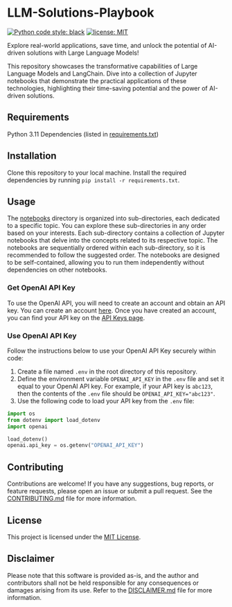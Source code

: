 # LLM-Solutions-Playbook

[![Python code style: black](https://img.shields.io/badge/code%20style-black-000000.svg)](https://github.com/psf/black)
[![license: MIT](https://img.shields.io/badge/License-MIT-purple.svg)](LICENSE)

Explore real-world applications, save time, and unlock the potential of AI-driven solutions with Large Language Models!

This repository showcases the transformative capabilities of Large Language Models and LangChain. Dive into a collection of Jupyter notebooks that demonstrate the practical applications of these technologies, highlighting their time-saving potential and the power of AI-driven solutions.


## Requirements
Python 3.11
Dependencies (listed in [requirements.txt](./requirements.txt))

## Installation
Clone this repository to your local machine.
Install the required dependencies by running `pip install -r requirements.txt`.

## Usage
The [notebooks](./notebooks/) directory is organized into sub-directories, each dedicated to a specific topic. You can explore these sub-directories in any order based on your interests. Each sub-directory contains a collection of Jupyter notebooks that delve into the concepts related to its respective topic. The notebooks are sequentially ordered within each sub-directory, so it is recommended to follow the suggested order. The notebooks are designed to be self-contained, allowing you to run them independently without dependencies on other notebooks.

### Get OpenAI API Key
To use the OpenAI API, you will need to create an account and obtain an API key. You can create an account [here](https://platform.openai.com/). Once you have created an account, you can find your API key on the [API Keys page](https://platform.openai.com/account/api-keys).

### Use OpenAI API Key
Follow the instructions below to use your OpenAI API Key securely within code:
1. Create a file named `.env` in the root directory of this repository.
2. Define the environment variable `OPENAI_API_KEY` in the `.env` file and set it equal to your OpenAI API key. For example, if your API key is `abc123`, then the contents of the `.env` file should be `OPENAI_API_KEY="abc123"`.
3. Use the following code to load your API key from the `.env` file:
```python
import os
from dotenv import load_dotenv
import openai

load_dotenv()
openai.api_key = os.getenv("OPENAI_API_KEY")
```

## Contributing
Contributions are welcome! If you have any suggestions, bug reports, or feature requests, please open an issue or submit a pull request. See the [CONTRIBUTING.md](./CONTRIBUTING.md) file for more information.

## License
This project is licensed under the [MIT License](./LICENSE).

## Disclaimer
Please note that this software is provided as-is, and the author and contributors shall not be held responsible for any consequences or damages arising from its use. Refer to the [DISCLAIMER.md](./DISCLAIMER.md) file for more information.